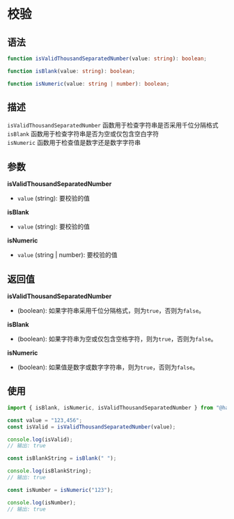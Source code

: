 # 校验

## 语法

```ts
function isValidThousandSeparatedNumber(value: string): boolean;

function isBlank(value: string): boolean;

function isNumeric(value: string | number): boolean;
```

## 描述

`isValidThousandSeparatedNumber` 函数用于检查字符串是否采用千位分隔格式  
`isBlank` 函数用于检查字符串是否为空或仅包含空白字符  
`isNumeric` 函数用于检查值是数字还是数字字符串

## 参数

**isValidThousandSeparatedNumber**

- `value` (string): 要校验的值

**isBlank**

- `value` (string): 要校验的值

**isNumeric**

- `value` (string | number): 要校验的值

## 返回值

**isValidThousandSeparatedNumber**

- (boolean): 如果字符串采用千位分隔格式，则为`true`，否则为`false`。

**isBlank**

- (boolean): 如果字符串为空或仅包含空格字符，则为`true`，否则为`false`。

**isNumeric**

- (boolean): 如果值是数字或数字字符串，则为`true`，否则为`false`。

## 使用

```ts
import { isBlank, isNumeric, isValidThousandSeparatedNumber } from "@handsomewolf/num-utils";

const value = "123,456";
const isValid = isValidThousandSeparatedNumber(value);

console.log(isValid);
// 输出: true

const isBlankString = isBlank(" ");

console.log(isBlankString);
// 输出: true

const isNumber = isNumeric("123");

console.log(isNumber);
// 输出: true
```
